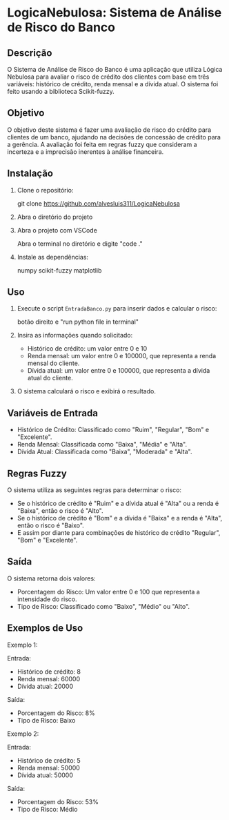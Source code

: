 # LogicaNebulosa: Sistema de Análise de Risco do Banco

## Descrição

O Sistema de Análise de Risco do Banco é uma aplicação que utiliza Lógica Nebulosa para avaliar o risco de crédito dos clientes com base em três variáveis: histórico de crédito, renda mensal e a dívida atual. O sistema foi feito usando a biblioteca Scikit-fuzzy.

## Objetivo

O objetivo deste sistema é fazer uma avaliação de risco do crédito para clientes de um banco, ajudando na decisões de concessão de crédito para a gerência. A avaliação foi feita em regras fuzzy que consideram a incerteza e a imprecisão inerentes à análise financeira.

## Instalação

1. Clone o repositório:

   git clone https://github.com/alvesluis311/LogicaNebulosa

2. Abra o diretório do projeto
  
3. Abra o projeto com VSCode

   Abra o terminal no diretório e digite "code ."
   
4. Instale as dependências:

   numpy
   scikit-fuzzy
   matplotlib

## Uso

1. Execute o script `EntradaBanco.py` para inserir dados e calcular o risco:

   botão direito e "run python file in terminal"

2. Insira as informações quando solicitado:

   - Histórico de crédito: um valor entre 0 e 10
   - Renda mensal: um valor entre 0 e 100000, que representa a renda mensal do cliente.
   - Dívida atual: um valor entre 0 e 100000, que representa a dívida atual do cliente.

3. O sistema calculará o risco e exibirá o resultado.

## Variáveis de Entrada

- Histórico de Crédito: Classificado como "Ruim", "Regular", "Bom" e "Excelente".
- Renda Mensal: Classificada como "Baixa", "Média" e "Alta".
- Dívida Atual: Classificada como "Baixa", "Moderada" e "Alta".

## Regras Fuzzy

O sistema utiliza as seguintes regras para determinar o risco:

- Se o histórico de crédito é "Ruim" e a dívida atual é "Alta" ou a renda é "Baixa", então o risco é "Alto".
- Se o histórico de crédito é "Bom" e a dívida é "Baixa" e a renda é "Alta", então o risco é "Baixo".
- E assim por diante para combinações de histórico de crédito "Regular", "Bom" e "Excelente".

## Saída

O sistema retorna dois valores:
- Porcentagem do Risco: Um valor entre 0 e 100 que representa a intensidade do risco.
- Tipo de Risco: Classificado como "Baixo", "Médio" ou "Alto".

## Exemplos de Uso
Exemplo 1:

Entrada:
- Histórico de crédito: 8
- Renda mensal: 60000
- Dívida atual: 20000

Saída:
- Porcentagem do Risco: 8%
- Tipo de Risco: Baixo

Exemplo 2:

Entrada:
- Histórico de crédito: 5
- Renda mensal: 50000
- Dívida atual: 50000

Saída:
- Porcentagem do Risco: 53%
- Tipo de Risco: Médio
